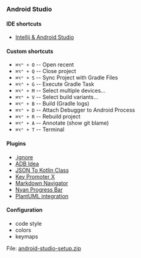 ### Android Studio

#### IDE shortcuts
- [Intellij & Android Studio](../../manuals/intellij.md)

#### Custom shortcuts
- `⌘⌥⌃ + O` -- Open recent
- `⌘⌥⌃ + Q` -- Close project
- `⌘⌥⌃ + S` -- Sync Project with Gradle Files
- `⌘⌥⌃ + G` -- Execute Gradle Task
- `⌘⌥⌃ + M` -- Select multiple devices...
- `⌘⌥⌃ + V` -- Select build variants...
- `⌘⌥⌃ + B` -- Build (Gradle logs)
- `⌘⌥⌃ + D` -- Attach Debugger to Android Process
- `⌘⌥⌃ + R` -- Rebuild project
- `⌘⌥⌃ + A` -- Annotate (show git blame)
- `⌘⌥⌃ + T` -- Terminal

#### Plugins
- [.ignore](https://plugins.jetbrains.com/plugin/7495--ignore/)
- [ADB Idea](https://plugins.jetbrains.com/plugin/7380-adb-idea/)
- [JSON To Kotlin Class](https://plugins.jetbrains.com/plugin/9960-json-to-kotlin-class-jsontokotlinclass-)
- [Key Promoter X](https://plugins.jetbrains.com/plugin/9792-key-promoter-x/)
- [Markdown Navigator](https://plugins.jetbrains.com/plugin/7896-markdown-navigator/)
- [Nyan Progress Bar](https://plugins.jetbrains.com/plugin/8575-nyan-progress-bar/)
- [PlantUML integration](https://plugins.jetbrains.com/plugin/7017-plantuml-integration/)

#### Configuration
- code style
- colors
- keymaps

File: [android-studio-setup.zip](android-studio-setup.zip)
